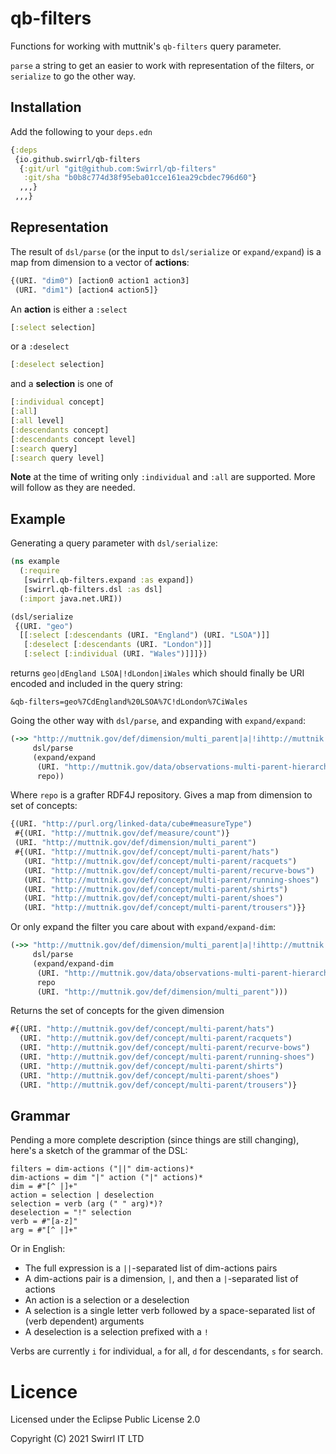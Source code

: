 # qb-filters

Functions for working with muttnik's `qb-filters` query parameter.

`parse` a string to get an easier to work with representation of the filters,
or `serialize` to go the other way.

## Installation

Add the following to your `deps.edn`

```clojure
{:deps
 {io.github.swirrl/qb-filters
  {:git/url "git@github.com:Swirrl/qb-filters"
   :git/sha "b0b8c774d38f95eba01cce161ea29cbdec796d60"}
  ,,,}
 ,,,}
```

## Representation

The result of `dsl/parse` (or the input to `dsl/serialize` or `expand/expand`)
is a map from dimension to a vector of **actions**:

```clojure
{(URI. "dim0") [action0 action1 action3]
 (URI. "dim1") [action4 action5]}
```

An **action** is either a `:select`

```clojure
[:select selection]
```

or a `:deselect`

```clojure
[:deselect selection]
```

and a **selection** is one of

```clojure
[:individual concept]
[:all]
[:all level]
[:descendants concept]
[:descendants concept level]
[:search query]
[:search query level]
```

**Note** at the time of writing only `:individual` and `:all` are supported.
More will follow as they are needed.

## Example

Generating a query parameter with `dsl/serialize`:

```clojure
(ns example
  (:require
   [swirrl.qb-filters.expand :as expand])
   [swirrl.qb-filters.dsl :as dsl]
  (:import java.net.URI))

(dsl/serialize
 {(URI. "geo")
  [[:select [:descendants (URI. "England") (URI. "LSOA")]]
   [:deselect [:descendants (URI. "London")]]
   [:select [:individual (URI. "Wales")]]]})
```

returns `geo|dEngland LSOA|!dLondon|iWales` which should finally be URI
encoded and included in the query string:

```
&qb-filters=geo%7CdEngland%20LSOA%7C!dLondon%7CiWales
```

Going the other way with `dsl/parse`, and expanding with `expand/expand`:

```clojure
(->> "http://muttnik.gov/def/dimension/multi_parent|a|!ihttp://muttnik.gov/def/concept/multi-parent/boots||http://purl.org/linked-data/cube#measureType|ihttp://muttnik.gov/def/measure/count"
     dsl/parse
     (expand/expand
      (URI. "http://muttnik.gov/data/observations-multi-parent-hierarchy")
      repo))
```

Where `repo` is a grafter RDF4J repository. Gives a map from dimension to set
of concepts:

```clojure
{(URI. "http://purl.org/linked-data/cube#measureType")
 #{(URI. "http://muttnik.gov/def/measure/count")}
 (URI. "http://muttnik.gov/def/dimension/multi_parent")
 #{(URI. "http://muttnik.gov/def/concept/multi-parent/hats")
   (URI. "http://muttnik.gov/def/concept/multi-parent/racquets")
   (URI. "http://muttnik.gov/def/concept/multi-parent/recurve-bows")
   (URI. "http://muttnik.gov/def/concept/multi-parent/running-shoes")
   (URI. "http://muttnik.gov/def/concept/multi-parent/shirts")
   (URI. "http://muttnik.gov/def/concept/multi-parent/shoes")
   (URI. "http://muttnik.gov/def/concept/multi-parent/trousers")}}
```

Or only expand the filter you care about with `expand/expand-dim`:

```clojure
(->> "http://muttnik.gov/def/dimension/multi_parent|a|!ihttp://muttnik.gov/def/concept/multi-parent/boots||http://purl.org/linked-data/cube#measureType|ihttp://muttnik.gov/def/measure/count"
     dsl/parse
     (expand/expand-dim
      (URI. "http://muttnik.gov/data/observations-multi-parent-hierarchy")
      repo
      (URI. "http://muttnik.gov/def/dimension/multi_parent")))
```

Returns the set of concepts for the given dimension

```clojure
#{(URI. "http://muttnik.gov/def/concept/multi-parent/hats")
  (URI. "http://muttnik.gov/def/concept/multi-parent/racquets")
  (URI. "http://muttnik.gov/def/concept/multi-parent/recurve-bows")
  (URI. "http://muttnik.gov/def/concept/multi-parent/running-shoes")
  (URI. "http://muttnik.gov/def/concept/multi-parent/shirts")
  (URI. "http://muttnik.gov/def/concept/multi-parent/shoes")
  (URI. "http://muttnik.gov/def/concept/multi-parent/trousers")}
```

## Grammar

Pending a more complete description (since things are still changing), here's a
sketch of the grammar of the DSL:

```
filters = dim-actions ("||" dim-actions)*
dim-actions = dim "|" action ("|" actions)*
dim = #"[^ |]+"
action = selection | deselection
selection = verb (arg (" " arg)*)?
deselection = "!" selection
verb = #"[a-z]"
arg = #"[^ |]+"
```

Or in English:

- The full expression is a `||`-separated list of dim-actions pairs
- A dim-actions pair is a dimension, `|`, and then a `|`-separated list of
  actions
- An action is a selection or a deselection
- A selection is a single letter verb followed by a space-separated list of
  (verb dependent) arguments
- A deselection is a selection prefixed with a `!`

Verbs are currently `i` for individual, `a` for all, `d` for descendants, `s`
for search.

# Licence

Licensed under the Eclipse Public License 2.0

Copyright (C) 2021 Swirrl IT LTD
